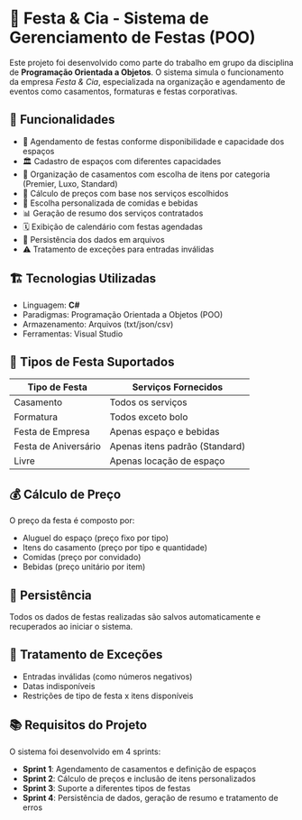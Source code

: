 # 🎉 Festa & Cia - Sistema de Gerenciamento de Festas (POO)

Este projeto foi desenvolvido como parte do trabalho em grupo da disciplina de **Programação Orientada a Objetos**. O sistema simula o funcionamento da empresa *Festa & Cia*, especializada na organização e agendamento de eventos como casamentos, formaturas e festas corporativas.

## 🧩 Funcionalidades

- 📅 Agendamento de festas conforme disponibilidade e capacidade dos espaços
- 🏛️ Cadastro de espaços com diferentes capacidades
- 💍 Organização de casamentos com escolha de itens por categoria (Premier, Luxo, Standard)
- 🧾 Cálculo de preços com base nos serviços escolhidos
- 🍢 Escolha personalizada de comidas e bebidas
- 📊 Geração de resumo dos serviços contratados
- 🗓️ Exibição de calendário com festas agendadas
- 💾 Persistência dos dados em arquivos
- ⚠️ Tratamento de exceções para entradas inválidas

## 🏗️ Tecnologias Utilizadas

- Linguagem: **C#**
- Paradigmas: Programação Orientada a Objetos (POO)
- Armazenamento: Arquivos (txt/json/csv)
- Ferramentas: Visual Studio


## 📌 Tipos de Festa Suportados

| Tipo de Festa       | Serviços Fornecidos                                              |
|---------------------|------------------------------------------------------------------|
| Casamento           | Todos os serviços                                                |
| Formatura           | Todos exceto bolo                                                |
| Festa de Empresa    | Apenas espaço e bebidas                                          |
| Festa de Aniversário| Apenas itens padrão (Standard)                                   |
| Livre               | Apenas locação de espaço                                         |

## 💰 Cálculo de Preço

O preço da festa é composto por:

- Aluguel do espaço (preço fixo por tipo)
- Itens do casamento (preço por tipo e quantidade)
- Comidas (preço por convidado)
- Bebidas (preço unitário por item)

## 💾 Persistência

Todos os dados de festas realizadas são salvos automaticamente e recuperados ao iniciar o sistema.

## 🚫 Tratamento de Exceções

- Entradas inválidas (como números negativos)
- Datas indisponíveis
- Restrições de tipo de festa x itens disponíveis

## 📚 Requisitos do Projeto

O sistema foi desenvolvido em 4 sprints:
- **Sprint 1**: Agendamento de casamentos e definição de espaços
- **Sprint 2**: Cálculo de preços e inclusão de itens personalizados
- **Sprint 3**: Suporte a diferentes tipos de festas
- **Sprint 4**: Persistência de dados, geração de resumo e tratamento de erros


